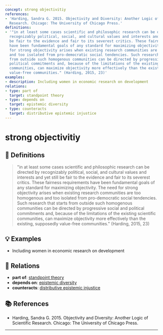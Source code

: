 ```yaml
---
concept: strong objectivitiy
references:
- 'Harding, Sandra G. 2015. Objectivity and Diversity: Another Logic of Scientific
  Research. Chicago: The University of Chicago Press.'
definitions:
- '"in at least some cases scientific and philosophic research can be directed by
  recognizably political, social, and cultural values and interests and yet still
  be fair to the evidence and fair to its severest critics. These fairness requirements
  have been fundamental goals of any standard for maximizing objectivity. The need
  for strong objectivity arises when existing research communities are too homogenous
  and too isolated from pro-democratic social tendencies. Such research that starts
  from outside such homogenous communities can be directed by progressive social and
  political commitments and, because of the limitations of the existing scientific
  communities, can maximize objectivity more effectively than the existing, supposedly
  value-free communities." (Harding, 2015, 23)'
examples:
- description: Including women in economic research on development
relations:
- type: part of
  target: standpoint theory
- type: depends on
  target: epistemic diversity
- type: counteracts
  target: distributive epistemic injustice
---
```


# strong objectivitiy

## 📖 Definitions

> "in at least some cases scientific and philosophic research can be directed by recognizably political, social, and cultural values and interests and yet still be fair to the evidence and fair to its severest critics. These fairness requirements have been fundamental goals of any standard for maximizing objectivity. The need for strong objectivity arises when existing research communities are too homogenous and too isolated from pro-democratic social tendencies. Such research that starts from outside such homogenous communities can be directed by progressive social and political commitments and, because of the limitations of the existing scientific communities, can maximize objectivity more effectively than the existing, supposedly value-free communities." (Harding, 2015, 23)

## 💡 Examples

- Including women in economic research on development

## 🔗 Relations

- **part of**: [standpoint theory](./standpoint-theory.md)
- **depends on**: [epistemic diversity](./epistemic-diversity.md)
- **counteracts**: [distributive epistemic injustice](./distributive-epistemic-injustice.md)

## 📚 References

- Harding, Sandra G. 2015. Objectivity and Diversity: Another Logic of Scientific Research. Chicago: The University of Chicago Press.

---

<script src="https://giscus.app/client.js"
                data-repo="natesheehan/conceptcartography"
                data-repo-id="R_kgDOPB5QiQ"
                data-category="General"
                data-category-id="DIC_kwDOPB5Qic4CsAxd"
                data-mapping="pathname"
                data-strict="0"
                data-reactions-enabled="1"
                data-emit-metadata="0"
                data-input-position="bottom"
                data-theme="catppuccin_mocha"
                data-lang="en"
                crossorigin="anonymous"
                async>
        </script>
        
